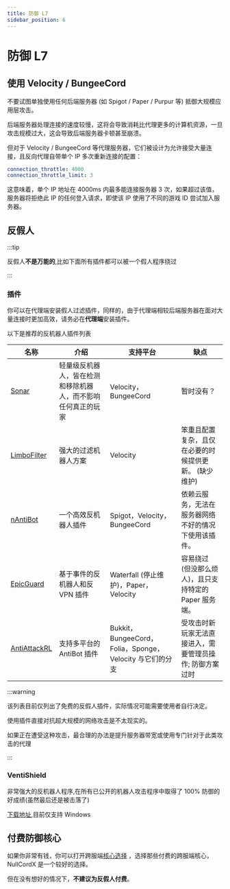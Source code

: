 ```yaml
---
title: 防御 L7
sidebar_position: 6
---
```


# 防御 L7

## 使用 Velocity / BungeeCord

不要试图单独使用任何后端服务器 (如 Spigot / Paper / Purpur 等) 抵御大规模应用层攻击。

后端服务器处理连接的速度较慢，这将会导致消耗比代理更多的计算机资源，一旦攻击规模过大，这会导致后端服务器卡顿甚至崩溃。

但对于 Velocity / BungeeCord 等代理服务器，它们被设计为允许接受大量连接，且反向代理自带单个 IP 多次重新连接的配置：

```yaml
connection_throttle: 4000
connection_throttle_limit: 3
```

这意味着，单个 IP 地址在 4000ms 内最多能连接服务器 3 次，如果超过该值，服务器将拒绝此 IP 的任何登入请求，即使该 IP 使用了不同的游戏
ID 尝试加入服务器。

## 反假人

:::tip

反假人**不是万能的**,比如下面所有插件都可以被一个假人程序绕过

:::

### 插件

你可以在代理端安装假人过滤插件，同样的，由于代理端相较后端服务器在面对大量连接时更加高效，请务必在**代理端**安装插件。

以下是推荐的反机器人插件列表

<!--markdownlint-disable line-length-->

| 名称                                                           | 介绍                             | 支持平台                                           | 缺点                               |
|--------------------------------------------------------------|--------------------------------|------------------------------------------------|----------------------------------|
| [Sonar](https://github.com/jonesdevelopment/sonar)           | 轻量级反机器人，皆在检测和移除机器人，而不影响任何真正的玩家 | Velocity，BungeeCord                            | 暂时没有？                            |
| [LimboFilter](https://github.com/Elytrium/LimboFilter)       | 强大的过滤机器人方案                     | Velocity                                       | 笨重且配置复杂，且仅在必要的时候提供更新。 (缺少维护)     |
| [nAntiBot](https://en.docs.nickuc.com/v/nantibot)            | 一个高效反机器人插件                     | Spigot，Velocity，BungeeCord                     | 依赖云服务，无法在服务器网络不好的情况下使用该插件。       |
| [EpicGuard](https://github.com/4drian3d/EpicGuard)           | 基于事件的反机器人和反 VPN 插件             | Waterfall (停止维护)，Paper，Velocity                | 容易绕过 (但没那么烦人)，且只支持特定的 Paper 服务端。 |
| [AntiAttackRL](https://github.com/AntiAttackMC/AATRL_Public) | 支持多平台的 AntiBot 插件              | Bukkit，BungeeCord，Folia，Sponge，Velocity 与它们的分支 | 受攻击时新玩家无法直接进入，需要管理员操作; 防御方案过时    |

<!--markdownlint-enable line-length-->

:::warning

该列表目前仅列出了免费的反假人插件，实际情况可能需要使用者自行决定。

使用插件直接对抗超大规模的网络攻击是不太现实的。

如果正在遭受这种攻击，最合理的办法是提升服务器带宽或使用专门针对于此类攻击的代理

:::

### VentiShield

非常强大的反机器人程序,在所有已公开的机器人攻击程序中取得了 100% 防御的好成绩(虽然最后还是被击落了)

[下载地址](https://www.mcbbs.co/thread-3573-1-1.html),目前仅支持 Windows

## 付费防御核心

如果你非常有钱，你可以打开跨服端[核心选择](https://nitwikit.8aka.org/Java/process/cross-server/server-core-choose)
，选择那些付费的跨服端核心，
NullCordX 是一个较好的选择。

但在没有想好的情况下，**不建议为反假人付费**。
